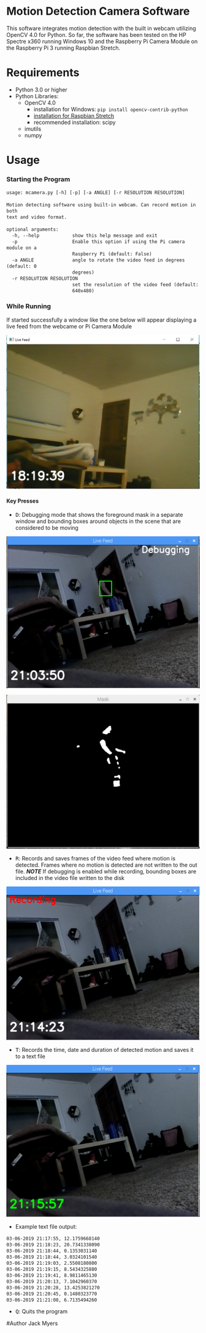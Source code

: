 # Motion Detection Camera Software
This software integrates motion detection with the built in webcam utilizing OpenCV 4.0 for Python. So far, the software has been tested on the HP Spectre x360 running Windows 10 and the Raspberry Pi Camera Module on the Raspberry Pi 3 running Raspbian Stretch.

# Requirements
- Python 3.0 or higher
- Python Libraries:
  - OpenCV 4.0
    - installation for Windows: `pip install opencv-contrib-python`
    - [installation for Raspbian Stretch](https://www.pyimagesearch.com/2018/09/26/install-opencv-4-on-your-raspberry-pi/)
    - recommended installation: scipy
  - imutils
  - numpy

# Usage
### Starting the Program
```
usage: mcamera.py [-h] [-p] [-a ANGLE] [-r RESOLUTION RESOLUTION]

Motion detecting software using built-in webcam. Can record motion in both
text and video format.

optional arguments:
  -h, --help            show this help message and exit
  -p                    Enable this option if using the Pi camera module on a
                        Raspberry Pi (default: False)
  -a ANGLE              angle to rotate the video feed in degrees (default: 0
                        degrees)
  -r RESOLUTION RESOLUTION
                        set the resolution of the video feed (default:
                        640x480)
```
### While Running
If started successfully a window like the one below will appear displaying a live feed from the webcame or Pi Camera Module

![Start Image](/images/uponStart.PNG)

#### Key Presses
- <kbd>D</kbd>: Debugging mode that shows the foreground mask in a separate window and bounding boxes around objects in the scene that are considered to be moving 

![Debugging Mode](/images/debug.PNG) 

![Debug Mask](/images/debugMask.PNG)

- <kbd>R</kbd>: Records and saves frames of the video feed where motion is detected. Frames where no motion is detected are not written to the out file. ***NOTE*** If debugging is enabled while recording, bounding boxes are included in the video file written to the disk

![Recording Mode](/images/recording.PNG)

- <kbd>T</kbd>: Records the time, date and duration of detected motion and saves it to a text file

![Time Stamp Mode](/images/timeStamp.PNG)

  - Example text file output:
```
03-06-2019 21:17:55, 12.1759668140
03-06-2019 21:18:23, 20.7341338090
03-06-2019 21:18:44, 0.1353031140
03-06-2019 21:18:44, 3.0324101540
03-06-2019 21:19:03, 2.5508180800
03-06-2019 21:19:15, 8.5434325880
03-06-2019 21:19:41, 8.9811465130
03-06-2019 21:20:13, 7.1042960370
03-06-2019 21:20:28, 13.4253821270
03-06-2019 21:20:45, 0.1480323770
03-06-2019 21:21:08, 6.7135494260
```
- <kbd>Q</kbd>: Quits the program

#Author
Jack Myers


